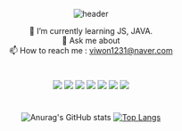<div align = "center">

![header](https://capsule-render.vercel.app/api?type=Waving&text=Dorothy's%20GitHub%20Profile&fontSize=40&color=gradient&customColorList=0,50,100&height=170&animation=twinkling&fontAlignY=36)

🌱 I’m currently learning JS, JAVA.<br>
💬 Ask me about<br>
📫 How to reach me : viwon1231@naver.com
#

<img src="https://img.shields.io/badge/html5-E34F26?style=for-the-badge&logo=html5&logoColor=white">
<img src="https://img.shields.io/badge/css-1572B6?style=for-the-badge&logo=css3&logoColor=white">
<img src="https://img.shields.io/badge/javascript-F7DF1E?style=for-the-badge&logo=javascript&logoColor=black">
<img src="https://img.shields.io/badge/jquery-0769AD?style=for-the-badge&logo=jquery&logoColor=white">

<img src="https://img.shields.io/badge/java-007396?style=for-the-badge&logo=java&logoColor=white">
<img src="https://img.shields.io/badge/react-61DAFB?style=for-the-badge&logo=react&logoColor=black">

<img src="https://img.shields.io/badge/github-181717?style=for-the-badge&logo=github&logoColor=white">



#
<!--//깃허브 스탯-->
![Anurag's GitHub stats](https://github-readme-stats.vercel.app/api?username=dorot2&show_icons=true&theme=dracula)
[![Top Langs](https://github-readme-stats.vercel.app/api/top-langs/?username=dorot2&layout=compact&theme=dracula)](https://github.com/anuraghazra/github-readme-stats)

</div>
</div>
